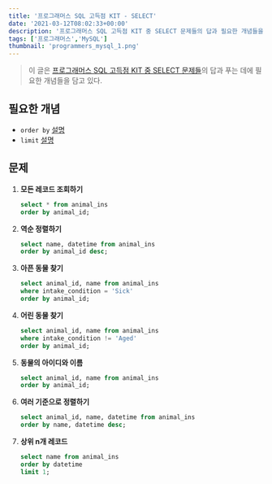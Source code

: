 ```yaml
---
title: '프로그래머스 SQL 고득점 KIT - SELECT'
date: '2021-03-12T08:02:33+00:00'
description: '프로그래머스 SQL 고득점 KIT 중 SELECT 문제들의 답과 필요한 개념들을 담고 있는 글이다.'
tags: ['프로그래머스','MySQL']
thumbnail: 'programmers_mysql_1.png'
---
```


> 이 글은 [프로그래머스 SQL 고득점 KIT 중 SELECT 문제들](https://programmers.co.kr/learn/courses/30/parts/17042)의 답과 푸는 데에 필요한 개념들을 담고 있다.

## 필요한 개념
- `order by` [설명](https://gywlsp.github.io/mysql/1/)
- `limit` [설명](https://gywlsp.github.io/mysql/2/)

## 문제

1. **모든 레코드 조회하기**

    ```sql
    select * from animal_ins
    order by animal_id;
    ```

2. **역순 정렬하기**

    ```sql
    select name, datetime from animal_ins
    order by animal_id desc;
    ```

3. **아픈 동물 찾기**

    ```sql
    select animal_id, name from animal_ins
    where intake_condition = 'Sick'
    order by animal_id;
    ```

4. **어린 동물 찾기**

    ```sql
    select animal_id, name from animal_ins
    where intake_condition != 'Aged'
    order by animal_id;
    ```

5. **동물의 아이디와 이름**

    ```sql
    select animal_id, name from animal_ins
    order by animal_id;
    ```

6. **여러 기준으로 정렬하기**

    ```sql
    select animal_id, name, datetime from animal_ins
    order by name, datetime desc;
    ```

7. **상위 n개 레코드**

    ```sql
    select name from animal_ins
    order by datetime
    limit 1;
    ```
